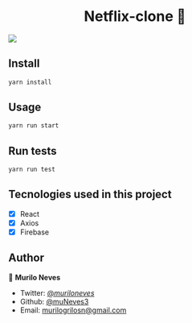 <h1 align="center">Netflix-clone 👋</h1>
<p align-"center">
  <img src="https://imgur.com/2uhxS3D" />
</p>

## Install

```sh
yarn install
```

## Usage

```sh
yarn run start
```

## Run tests

```sh
yarn run test
```

## Tecnologies used in this project

- [x] React
- [x] Axios
- [x] Firebase

## Author

👤 **Murilo Neves**

- Twitter: [@_muriloneves_](https://twitter.com/_muriloneves_)
- Github: [@muNeves3](https://github.com/muNeves3)
- Email: [murilogrilosn@gmail.com](mailto:murilogrilosn@gmail.com)
